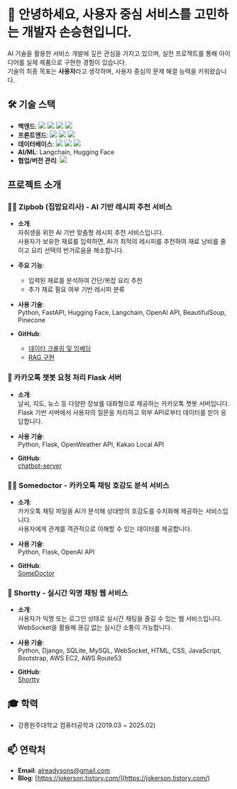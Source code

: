 # 👋 안녕하세요, 사용자 중심 서비스를 고민하는 개발자 손승현입니다.

AI 기술을 활용한 서비스 개발에 깊은 관심을 가지고 있으며, 실전 프로젝트를 통해 아이디어를 실제 제품으로 구현한 경험이 있습니다.  
기술의 최종 목표는 **사용자**라고 생각하며, 사용자 중심의 문제 해결 능력을 키워왔습니다.

## 🛠 기술 스택
- **백엔드**:
<img src="https://img.shields.io/badge/python-%233776AB.svg?&style=for-the-badge&logo=python&logoColor=white" /> <img src="https://img.shields.io/badge/django-%23092E20.svg?&style=for-the-badge&logo=django&logoColor=white" /> <img src="https://img.shields.io/badge/flask-%23000000.svg?&style=for-the-badge&logo=flask&logoColor=white" /> <img src="https://img.shields.io/badge/fastapi-%23009688.svg?&style=for-the-badge&logo=fastapi&logoColor=white" />
- **프론트엔드**:
<img src="https://img.shields.io/badge/javascript-%23F7DF1E.svg?&style=for-the-badge&logo=javascript&logoColor=black" /> <img src="https://img.shields.io/badge/html5-%23E34F26.svg?&style=for-the-badge&logo=html5&logoColor=white" /> <img src="https://img.shields.io/badge/css3-%231572B6.svg?&style=for-the-badge&logo=css3&logoColor=white" />
- **데이터베이스**:
<img src="https://img.shields.io/badge/sqlite-%23003B57.svg?&style=for-the-badge&logo=sqlite&logoColor=white" /> <img src="https://img.shields.io/badge/mongodb-%2347A248.svg?&style=for-the-badge&logo=mongodb&logoColor=white" /> <img src="https://img.shields.io/badge/mysql-%234479A1.svg?&style=for-the-badge&logo=mysql&logoColor=white" />
- **AI/ML**: Langchain, Hugging Face  
- **협업/버전 관리**: <img src="https://img.shields.io/badge/github-%23181717.svg?&style=for-the-badge&logo=github&logoColor=white" />  

## 프로젝트 소개

### 👨‍🍳 Zipbob (집밥요리사) - AI 기반 레시피 추천 서비스

- **소개**:  
  자취생을 위한 AI 기반 맞춤형 레시피 추천 서비스입니다.  
  사용자가 보유한 재료를 입력하면, AI가 최적의 레시피를 추천하여 재료 낭비를 줄이고 요리 선택의 번거로움을 해소합니다.

- **주요 기능**:  
  - 입력된 재료를 분석하여 간단/복잡 요리 추천  
  - 추가 재료 필요 여부 기반 레시피 분류

- **사용 기술**:  
  Python, FastAPI, Hugging Face, Langchain, OpenAI API, BeautifulSoup, Pinecone

- **GitHub**:  
  - [데이터 크롤링 및 임베딩](https://github.com/alreadysons/CrawlEmbedder)  
  - [RAG 구현](https://github.com/alreadysons/VectorRAGLLM)

### 🤖 카카오톡 챗봇 요청 처리 Flask 서버

- **소개**:  
  날씨, 지도, 뉴스 등 다양한 정보를 대화형으로 제공하는 카카오톡 챗봇 서버입니다.  
  Flask 기반 서버에서 사용자의 질문을 처리하고 외부 API로부터 데이터를 받아 응답합니다.

- **사용 기술**:  
  Python, Flask, OpenWeather API, Kakao Local API

- **GitHub**:  
  [chatbot-server](https://github.com/kakao-tech-bootcamp-17th/chatbot-server)

### 👨‍⚕️ Somedoctor - 카카오톡 채팅 호감도 분석 서비스

- **소개**:  
  카카오톡 채팅 파일을 AI가 분석해 상대방의 호감도를 수치화해 제공하는 서비스입니다.  
  사용자에게 관계를 객관적으로 이해할 수 있는 데이터를 제공합니다.

- **사용 기술**:  
  Python, Flask, OpenAI API

- **GitHub**:  
  [SomeDoctor](https://github.com/TeamPingPong/SomeDoctor)

### 💬 Shortty - 실시간 익명 채팅 웹 서비스

- **소개**:  
  사용자가 익명 또는 로그인 상태로 실시간 채팅을 즐길 수 있는 웹 서비스입니다.  
  WebSocket을 활용해 끊김 없는 실시간 소통이 가능합니다.

- **사용 기술**:  
  Python, Django, SQLite, MySQL, WebSocket, HTML, CSS, JavaScript, Bootstrap, AWS EC2, AWS Route53

- **GitHub**:  
  [Shortty](https://github.com/alreadysons/capstone-shortty)

## 🎓 학력

- 강릉원주대학교 컴퓨터공학과 (2019.03 ~ 2025.02)

## 📫 연락처

- **Email**: [alreadysons@gmail.com](mailto:alreadysons@gmail.com)  
- **Blog**: [https://jokerson.tistory.com/](https://jokerson.tistory.com/)
